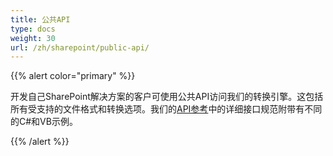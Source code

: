 ```yaml
---
title: 公共API
type: docs
weight: 30
url: /zh/sharepoint/public-api/
---
```


{{% alert color="primary" %}} 

开发自己SharePoint解决方案的客户可使用公共API访问我们的转换引擎。这包括所有受支持的文件格式和转换选项。我们的[API参考](https://reference.aspose.com/)中的详细接口规范附带有不同的C#和VB示例。

{{% /alert %}}
